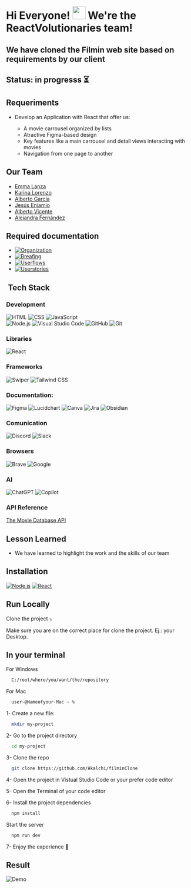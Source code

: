 
# Hi Everyone! <img src="https://media.giphy.com/media/hvRJCLFzcasrR4ia7z/giphy.gif" width="35">  We're the ReactVolutionaries team!  

## We have cloned the Filmin web site based on requirements by our client

## Status: in progresss ⏳

## Requeriments 
- Develop an Application with React that offer us:

    - A movie carrousel organized by lists
    - Atractive Figma-based design
    - Key features like a main carrousel and detail views interacting with movies
    - Navigation from one page to another

## Our Team
- [Emma Lanza](https://github.com/emmalanza)
- [Karina Lorenzo](https://github.com/karinalorenzo)
- [Alberto García](https://github.com/algama17)
- [Jesús Enjamio](https://github.com/JesusEnjamio)
- [Alberto Vicente](https://github.com/berto9675)
- [Alejandra Fernández](https://github.com/Akalchi)

## Required documentation 
- [![Organization](https://img.shields.io/badge/-Jira-0052CC?logo=jira&logoColor=white&style=flat)](https://jesusenjamio.atlassian.net/jira/core/projects/GTMS/board)
- [![Breafing](https://img.shields.io/badge/-Figma-F24E1E?logo=figma&logoColor=white&style=flat)](https://www.figma.com/design/563btG1aZfBqVuz5EeGwEW/CLON-FILMIN?node-id=0-1&p=f&t=ZkYxLDURlvCPhQSq-0)
- [![Userflows](https://img.shields.io/badge/-Lucidchart-5B5D5D?logo=lucidchart&logoColor=white&style=flat)](https://lucid.app/lucidchart/205d7641-21ce-4592-8c5c-9f929cbad134/edit?page=0_0&invitationId=inv_045b2715-511a-4aec-a880-eaa1992f5b0b#)
- [![Userstories](https://img.shields.io/badge/-Canva-00C4CC?logo=canva&logoColor=white&style=flat)](https://www.canva.com/design/DAGc6KI4mv8/EGSfCAW6HFgVCgSxBKEgLA/view?utm_content=DAGc6KI4mv8&utm_campaign=designshare&utm_medium=link2&utm_source=uniquelinks&utlId=h115e5b67ec)

## &nbsp;Tech Stack

### Development
![HTML](https://img.shields.io/badge/-HTML-E34F26?logo=html5&logoColor=white&style=flat) 
![CSS](https://img.shields.io/badge/-CSS-1572B6?logo=css3&logoColor=white&style=flat)
![JavaScript](https://img.shields.io/badge/-JavaScript-F7DF1E?logo=javascript&logoColor=black&style=flat)\
![Node.js](https://img.shields.io/badge/-Node.js-339933?logo=node.js&logoColor=white&style=flat)
![Visual Studio Code](https://img.shields.io/badge/-Visual_Studio_Code-007ACC?logo=visual-studio-code&logoColor=white&style=flat)
![GitHub](https://img.shields.io/badge/-GitHub-181717?logo=github&logoColor=white&style=flat)
![Git](https://img.shields.io/badge/-Git-F05032?logo=git&logoColor=white&style=flat) 

### Libraries
![React](https://img.shields.io/badge/-React-61DAFB?logo=react&logoColor=black&style=flat)

### Frameworks
![Swiper](https://img.shields.io/badge/-Swiper-6332F6?logo=swiper&logoColor=white&style=flat)
![Tailwind CSS](https://img.shields.io/badge/-Tailwind%20CSS-06B6D4?logo=tailwindcss&logoColor=white&style=flat)  

 ### Documentation:
![Figma](https://img.shields.io/badge/-Figma-F24E1E?logo=figma&logoColor=white&style=flat)
![Lucidchart](https://img.shields.io/badge/-Lucidchart-5B5D5D?logo=lucidchart&logoColor=white&style=flat)
![Canva](https://img.shields.io/badge/-Canva-00C4CC?logo=canva&logoColor=white&style=flat)
![Jira](https://img.shields.io/badge/-Jira-0052CC?logo=jira&logoColor=white&style=flat)
![Obsidian](https://img.shields.io/badge/-Obsidian-483699?logo=data:image/png;base64,<base64-encoded-image>&logoColor=white&style=flat)

 ### Comunication
![Discord](https://img.shields.io/badge/-Discord-5865F2?logo=discord&logoColor=white&style=flat)
![Slack](https://img.shields.io/badge/-Slack-4A154B?logo=slack&logoColor=white&style=flat)

### Browsers
![Brave](https://img.shields.io/badge/-Brave-FB542B?logo=brave&logoColor=white&style=flat)
![Google](https://img.shields.io/badge/-Google-4285F4?logo=google&logoColor=white&style=flat)

### AI
![ChatGPT](https://img.shields.io/badge/-ChatGPT-10A37F?logo=openai&logoColor=white&style=flat)
![Copilot](https://img.shields.io/badge/-Copilot-0078D4?style=flat&logo=microsoft&logoColor=white)



### API Reference
[The Movie Database API](https://github.com/celiagarridoherrera/filminClon/tree/dev?tab=readme-ov-file)

## Lesson Learned 
- We have learned to highlight the work and the skills of our team
  
## Installation 
[![Node.js](https://img.shields.io/badge/-Node.js-339933?logo=node.js&logoColor=white&style=flat)](https://nodejs.org/en/download)
[![React](https://img.shields.io/badge/-React-61DAFB?logo=react&logoColor=black&style=flat)](https://es.react.dev/)

## Run Locally 
Clone the project ⤵️

Make sure you are on the correct place for clone the project. Ej.: your Desktop.

## In your terminal

For Windows

```bash
  C:/root/where/you/want/the/repository
```
For Mac

```bash
  user-@Nameofyour-Mac ~ %
```

1- Create a new file:

```bash
  mkdir my-project
```

2- Go to the project directory

```bash
  cd my-project
```
3- Clone the repo

```bash
  git clone https://github.com/Akalchi/filminClone
```
4- Open the project in Vistual Studio Code or your prefer code editor

5- Open the Terminal of your code editor

6- Install the project dependencies

```bash
  npm install
```
Start the server

```bash
  npm run dev
```
7- Enjoy the experience 🚀

## Result
![Demo](https://media2.giphy.com/media/v1.Y2lkPTc5MGI3NjExcmdoNGNnY2lxMTcyOXJyYTMyMHY3ZzVlNXN2MHpwNzRjbzJqa3UzNiZlcD12MV9pbnRlcm5hbF9naWZfYnlfaWQmY3Q9Zw/PvXliIoL0YopmxrSD7/giphy.gif)



